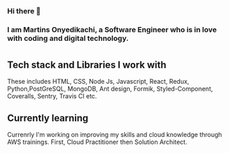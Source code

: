 ### Hi there 👋
### I am Martins Onyedikachi, a Software Engineer who is in love with coding and digital technology.

#

## Tech stack and Libraries I work with 
These includes HTML, CSS, Node Js, Javascript, React, Redux, Python,PostGreSQL, MongoDB, Ant design, Formik, Styled-Component, Coveralls, Sentry, Travis CI etc.

## Currently learning
Currenrly I'm working on improving my skills and cloud knowledge through AWS trainings. First, Cloud Practitioner then Solution Architect. 

<!--
**Martins-O-U/Martins-O-U** is a ✨ _special_ ✨ repository because its `README.md` (this file) appears on your GitHub profile.

Here are some ideas to get you started:

- 🔭 I’m currently working on ...
- 🌱 I’m currently learning ...
- 👯 I’m looking to collaborate on ...
- 🤔 I’m looking for help with ...
- 💬 Ask me about ...
- 📫 How to reach me: ...
- 😄 Pronouns: ...
- ⚡ Fun fact: ...
-->
